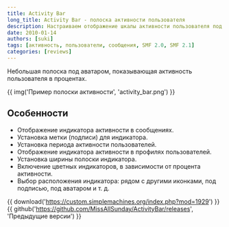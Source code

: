 ```yaml
---
title: Activity Bar
long_title: Activity Bar - полоска активности пользователя
description: Настраиваем отображение шкалы активности пользователя под аватаром.
date: 2010-01-14
authors: [suki]
tags: [активность, пользователи, сообщения, SMF 2.0, SMF 2.1]
categories: [reviews]
---
```


Небольшая полоска под аватаром, показывающая активность пользователя в процентах.

<!-- more -->

{{ img('Пример полоски активности', 'activity_bar.png') }}

## Особенности

* Отображение индикатора активности в сообщениях.
* Установка метки (подписи) для индикатора.
* Установка периода активности пользователей.
* Отображение индикатора активности в профилях пользователей.
* Установка ширины полоски индикатора.
* Включение цветных индикаторов, в зависимости от процента активности.
* Выбор расположения индикатора: рядом с другими иконками, под подписью, под аватаром и т. д.

{{ download('https://custom.simplemachines.org/index.php?mod=1929') }}
{{ github('https://github.com/MissAllSunday/ActivityBar/releases', 'Предыдущие версии') }}
